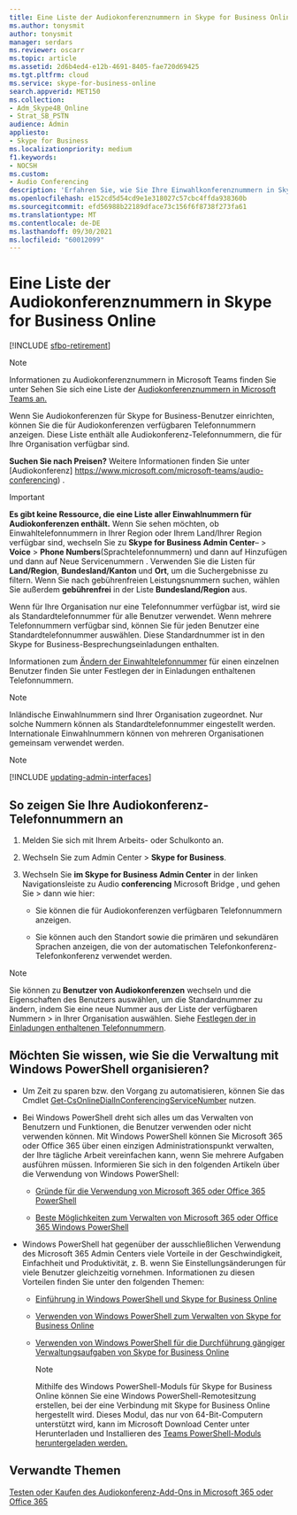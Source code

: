 ```yaml
---
title: Eine Liste der Audiokonferenznummern in Skype for Business Online
ms.author: tonysmit
author: tonysmit
manager: serdars
ms.reviewer: oscarr
ms.topic: article
ms.assetid: 2d6b4ed4-e12b-4691-8405-fae720d69425
ms.tgt.pltfrm: cloud
ms.service: skype-for-business-online
search.appverid: MET150
ms.collection:
- Adm_Skype4B_Online
- Strat_SB_PSTN
audience: Admin
appliesto:
- Skype for Business
ms.localizationpriority: medium
f1.keywords:
- NOCSH
ms.custom:
- Audio Conferencing
description: 'Erfahren Sie, wie Sie Ihre Einwahlkonferenznummern in Skype for Business Online suchen. '
ms.openlocfilehash: e152cd5d54cd9e1e318027c57cbc4ffda938360b
ms.sourcegitcommit: efd56988b22189dface73c156f6f8738f273fa61
ms.translationtype: MT
ms.contentlocale: de-DE
ms.lasthandoff: 09/30/2021
ms.locfileid: "60012099"
---
```

# <a name="see-a-list-of-audio-conferencing-numbers-in-skype-for-business-online"></a>Eine Liste der Audiokonferenznummern in Skype for Business Online

[!INCLUDE [sfbo-retirement](../../Hub/includes/sfbo-retirement.md)]

> [!NOTE]
> Informationen zu Audiokonferenznummern in Microsoft Teams finden Sie unter Sehen Sie sich eine Liste der [Audiokonferenznummern in Microsoft Teams an.](/MicrosoftTeams/see-a-list-of-audio-conferencing-numbers-in-teams)

Wenn Sie Audiokonferenzen für Skype for Business-Benutzer einrichten, können Sie die für Audiokonferenzen verfügbaren Telefonnummern anzeigen. Diese Liste enthält alle Audiokonferenz-Telefonnummern, die für Ihre Organisation verfügbar sind.
  
 **Suchen Sie nach Preisen?** Weitere Informationen finden Sie unter [Audiokonferenz] https://www.microsoft.com/microsoft-teams/audio-conferencing) .
  
> [!IMPORTANT]
> **Es gibt keine Ressource, die eine Liste aller Einwahlnummern für Audiokonferenzen enthält.** Wenn Sie sehen möchten, ob Einwahltelefonnummern in Ihrer Region oder Ihrem Land/Ihrer Region verfügbar sind, wechseln Sie zu **Skype for Business Admin Center**–  >  **Voice**  >  **Phone Numbers**(Sprachtelefonnummern)  und dann auf Hinzufügen und dann auf Neue Servicenummern . Verwenden Sie die Listen für **Land/Region**, **Bundesland/Kanton** und **Ort**, um die Suchergebnisse zu filtern. Wenn Sie nach gebührenfreien Leistungsnummern suchen, wählen Sie außerdem **gebührenfrei** in der Liste **Bundesland/Region** aus.
  
Wenn für Ihre Organisation nur eine Telefonnummer verfügbar ist, wird sie als Standardtelefonnummer für alle Benutzer verwendet. Wenn mehrere Telefonnummern verfügbar sind, können Sie für jeden Benutzer eine Standardtelefonnummer auswählen. Diese Standardnummer ist in den Skype for Business-Besprechungseinladungen enthalten.
  
Informationen zum [Ändern der Einwahltelefonnummer](set-the-phone-numbers-included-on-invites.md) für einen einzelnen Benutzer finden Sie unter Festlegen der in Einladungen enthaltenen Telefonnummern.
  
> [!NOTE]
> Inländische Einwahlnummern sind Ihrer Organisation zugeordnet. Nur solche Nummern können als Standardtelefonnummer eingestellt werden. Internationale Einwahlnummern können von mehreren Organisationen gemeinsam verwendet werden. 

> [!NOTE]
> [!INCLUDE [updating-admin-interfaces](../includes/updating-admin-interfaces.md)]

## <a name="to-view-your-audio-conferencing-phone-numbers"></a>So zeigen Sie Ihre Audiokonferenz-Telefonnummern an

1. Melden Sie sich mit Ihrem Arbeits- oder Schulkonto an.
    
2. Wechseln Sie zum Admin Center > **Skype for Business**.
    
3. Wechseln Sie **im Skype for Business Admin Center** in der linken Navigationsleiste zu Audio **conferencing** Microsoft Bridge , und gehen Sie  >  dann wie hier:
    
   - Sie können die für Audiokonferenzen verfügbaren Telefonnummern anzeigen.
    
   - Sie können auch den Standort sowie die primären und sekundären Sprachen anzeigen, die von der automatischen Telefonkonferenz-Telefonkonferenz verwendet werden.
    
> [!NOTE]
> Sie können zu **Benutzer von Audiokonferenzen** wechseln und die Eigenschaften des Benutzers auswählen, um die Standardnummer zu ändern, indem Sie eine neue Nummer aus der Liste der verfügbaren Nummern  >   in Ihrer Organisation auswählen. Siehe [Festlegen der in Einladungen enthaltenen Telefonnummern](set-the-phone-numbers-included-on-invites.md). 

  
## <a name="want-to-know-how-to-manage-with-windows-powershell"></a>Möchten Sie wissen, wie Sie die Verwaltung mit Windows PowerShell organisieren?

- Um Zeit zu sparen bzw. den Vorgang zu automatisieren, können Sie das Cmdlet [Get-CsOnlineDialInConferencingServiceNumber](/powershell/module/skype/Get-CsOnlineDialInConferencingServiceNumber) nutzen.
    
- Bei Windows PowerShell dreht sich alles um das Verwalten von Benutzern und Funktionen, die Benutzer verwenden oder nicht verwenden können. Mit Windows PowerShell können Sie Microsoft 365 oder Office 365 über einen einzigen Administrationspunkt verwalten, der Ihre tägliche Arbeit vereinfachen kann, wenn Sie mehrere Aufgaben ausführen müssen. Informieren Sie sich in den folgenden Artikeln über die Verwendung von Windows PowerShell:
    
  - [Gründe für die Verwendung von Microsoft 365 oder Office 365 PowerShell](/microsoft-365/enterprise/why-you-need-to-use-microsoft-365-powershell)
    
  - [Beste Möglichkeiten zum Verwalten von Microsoft 365 oder Office 365 Windows PowerShell](/previous-versions//dn568025(v=technet.10))
    
- Windows PowerShell hat gegenüber der ausschließlichen Verwendung des Microsoft 365 Admin Centers viele Vorteile in der Geschwindigkeit, Einfachheit und Produktivität, z. B. wenn Sie Einstellungsänderungen für viele Benutzer gleichzeitig vornehmen. Informationen zu diesen Vorteilen finden Sie unter den folgenden Themen:
    
  - [Einführung in Windows PowerShell und Skype for Business Online](../set-up-your-computer-for-windows-powershell/set-up-your-computer-for-windows-powershell.md)
    
  - [Verwenden von Windows PowerShell zum Verwalten von Skype for Business Online](../set-up-your-computer-for-windows-powershell/set-up-your-computer-for-windows-powershell.md)
    
  - [Verwenden von Windows PowerShell für die Durchführung gängiger Verwaltungsaufgaben von Skype for Business Online](../set-up-your-computer-for-windows-powershell/set-up-your-computer-for-windows-powershell.md)
    
    > [!NOTE]
    > Mithilfe des Windows PowerShell-Moduls für Skype for Business Online können Sie eine Windows PowerShell-Remotesitzung erstellen, bei der eine Verbindung mit Skype for Business Online hergestellt wird. Dieses Modul, das nur von 64-Bit-Computern unterstützt wird, kann im Microsoft Download Center unter Herunterladen und Installieren des [Teams PowerShell-Moduls heruntergeladen werden.](../set-up-your-computer-for-windows-powershell/download-and-install-the-skype-for-business-online-connector.md)
  
## <a name="related-topics"></a>Verwandte Themen

[Testen oder Kaufen des Audiokonferenz-Add-Ons in Microsoft 365 oder Office 365](../audio-conferencing-in-office-365/try-or-purchase-audio-conferencing-in-office-365.md)
